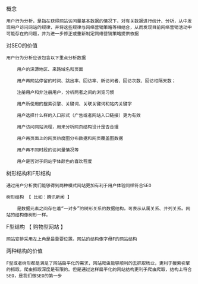概念

	用户行为分析，是指在获得网站访问量基本数据的情况下，对有关数据进行统计、分析，从中发现用户访问网站的规律，并将这些规律与网络营销策略等相结合，从而发现目前网络营销活动中可能存在的问题，并为进一步修正或重新制定网络营销策略提供依据

对SEO的价值

	用户行为分析应该包含以下重点分析数据

		用户的涞源地区、来路域名和页面

		用户再网站停留的时间、跳出率、回访率、新访问者、回访次数、回访相隔天数；

		注册用户和非注册用户，分析两者之间的浏览习惯

		用户所使用的搜索引擎、关键词、关联关键词和站内关键字

		用户选择什么样的入口形式（广告或者网站入口链接）更为有效

		用户访问网站流程，用来分析网页结构设计是否合理

		用户再页面上的网页热度图分布数据和网页覆盖图数据

		用户再不同时段的访问量情况等

		用户是否对于网站字体颜色的喜欢程度

树形结构和F形结构

	通过用户分析我们能够得到两种模式网站更加有利于用户体验同样符合SEO

	树形结构 【 比如：腾讯新闻 】

		是数据元素之间存在着“一对多”的树形关系的数据结构。可表示从属关系、并列关系。网站的结构像树形一样。

F型结构 【 购物型网站 】

	网站安排采用左上角是最重要位置。网站的结构像字母F的网站结构

两种结构的价值

	F型或者树形都是满足了网站扁平化的需求，网站爬虫能够顺利的去抓取杨业，更利于搜索引擎的抓取。爬虫抓取深度是有限的。但是通过这样扁平化的网站结构更利于爬虫爬取，结构上符合SEO，是我们做SEO的第一步

